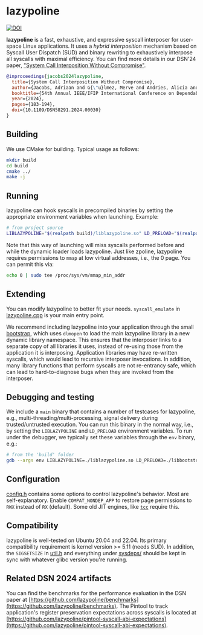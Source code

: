 # lazypoline

[![DOI](https://zenodo.org/badge/DOI/10.5281/zenodo.10372035.svg)](https://doi.org/10.5281/zenodo.10372035)

**lazypoline** is a fast, exhaustive, and expressive syscall interposer for user-space Linux applications. It uses a _hybrid interposition_ mechanism based on Syscall User Dispatch (SUD) and binary rewriting to exhaustively interpose all syscalls with maximal efficiency. You can find more details in our DSN'24 paper, ["System Call Interposition Without Compromise"](https://adriaanjacobs.github.io/files/dsn24lazypoline.pdf).

```bibtex
@inproceedings{jacobs2024lazypoline,
  title={System Call Interposition Without Compromise},
  author={Jacobs, Adriaan and G{\"u}lmez, Merve and Andries, Alicia and Volckaert, Stijn and Voulimeneas, Alexios},
  booktitle={54th Annual IEEE/IFIP International Conference on Dependable Systems and Networks (DSN)}, 
  year={2024},
  pages={183-194},
  doi={10.1109/DSN58291.2024.00030}
}
```

## Building
We use CMake for building. Typical usage as follows:
```bash
mkdir build
cd build
cmake ../
make -j
```

## Running
lazypoline can hook syscalls in precompiled binaries by setting the appropriate environment variables when launching. Example:
```bash
# from project source
LIBLAZYPOLINE="$(realpath build)/liblazypoline.so" LD_PRELOAD="$(realpath build)/libbootstrap.so" <some binary>
```

Note that this way of launching will miss syscalls performed before and while the dynamic loader loads lazypoline.
Just like zpoline, lazypoline requires permissions to `mmap` at low virtual addresses, i.e., the 0 page. You can permit this via:
```bash
echo 0 | sudo tee /proc/sys/vm/mmap_min_addr
```

## Extending
You can modify lazypoline to better fit your needs. `syscall_emulate` in [lazypoline.cpp](/lazypoline.cpp) is your main entry point. 

We recommend including lazypoline into your application through the small [bootstrap](/bootstrap_runtime.cpp), which uses `dlmopen` to load the main lazypoline library in a new dynamic library namespace. This ensures that the interposer links to a separate copy of all libraries it uses, instead of re-using those from the application it is interposing. Application libraries may have re-written syscalls, which would lead to recursive interposer invocations. In addition, many library functions that perform syscalls are not re-entrancy safe, which can lead to hard-to-diagnose bugs when they are invoked from the interposer. 

## Debugging and testing
We include a `main` binary that contains a number of testcases for lazypoline, e.g., multi-threading/multi-processing, signal delivery during trusted/untrusted execution. You can run this binary in the normal way, i.e., by setting the `LIBLAZYPOLINE` and `LD_PRELOAD` environment variables. To run under the debugger, we typically set these variables through the `env` binary, e.g.: 

```bash
# from the 'build' folder
gdb --args env LIBLAZYPOLINE=./liblazypoline.so LD_PRELOAD=./libbootstrap.so ./main 
```

## Configuration
[config.h](/config.h) contains some options to control lazypoline's behavior. Most are self-explanatory. Enable `COMPAT_NONDEP_APP` to restore page permissions to `RWX` instead of `RX` (default). Some old JIT engines, like [`tcc`](https://bellard.org/tcc/) require this.

## Compatibility
lazypoline is well-tested on Ubuntu 20.04 and 22.04. Its primary compatibility requirement is kernel version >= 5.11 (needs SUD). In addition, the `SIGSETSIZE` in [util.h](/util.h) and everything under [sysdeps/](/sysdeps/) should be kept in sync with whatever glibc version you're running. 

## Related DSN 2024 artifacts
You can find the benchmarks for the performance evaluation in the DSN paper at [https://github.com/lazypoline/benchmarks](https://github.com/lazypoline/benchmarks). The Pintool to track application's register preservation expectations across syscalls is located at [https://github.com/lazypoline/pintool-syscall-abi-expectations](https://github.com/lazypoline/pintool-syscall-abi-expectations). 

